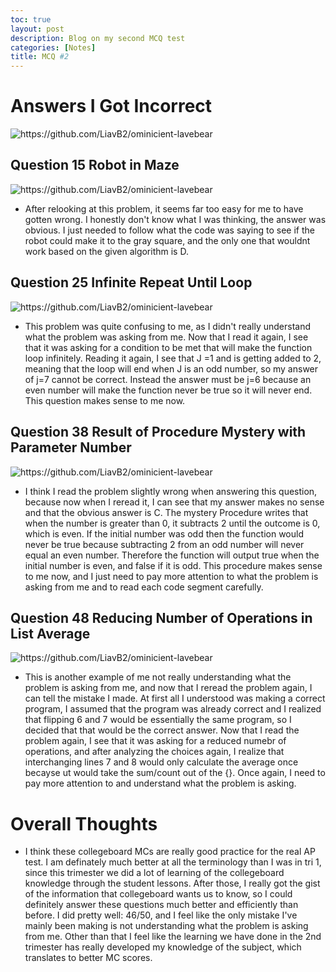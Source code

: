 ```yaml
---
toc: true
layout: post
description: Blog on my second MCQ test
categories: [Notes]
title: MCQ #2
---
```


# Answers I Got Incorrect 

![]({{site.baseurl}}/images/mc2score.png "https://github.com/LiavB2/ominicient-lavebear") 

## Question 15 Robot in Maze

![]({{site.baseurl}}/images/q15.png "https://github.com/LiavB2/ominicient-lavebear") 

- After relooking at this problem, it seems far too easy for me to have gotten wrong. I honestly don't know what I was thinking, the answer was obvious. I just needed to follow what the code was saying to see if the robot could make it to the gray square, and the only one that wouldnt work based on the given algorithm is D.

## Question 25 Infinite Repeat Until Loop

![]({{site.baseurl}}/images/q25.png "https://github.com/LiavB2/ominicient-lavebear") 

- This problem was quite confusing to me, as I didn't really understand what the problem was asking from me. Now that I read it again, I see that it was asking for a condition to be met that will make the function loop infinitely. Reading it again, I see that J =1 and is getting added to 2, meaning that the loop will end when J is an odd number, so my answer of j=7 cannot be correct. Instead the answer must be j=6 because an even number will make the function never be true so it will never end. This question makes sense to me now.

## Question 38 Result of Procedure Mystery with Parameter Number

![]({{site.baseurl}}/images/q38.png "https://github.com/LiavB2/ominicient-lavebear") 

- I think I read the problem slightly wrong when answering this question, because now when I reread it, I can see that my answer makes no sense and that the obvious answer is C. The mystery Procedure writes that when the number is greater than 0, it subtracts 2 until the outcome is 0, which is even. If the initial number was odd then the function would never be true because subtracting 2 from an odd number will never equal an even number. Therefore the function will output true when the initial number is even, and false if it is odd. This procedure makes sense to me now, and I just need to pay more attention to what the problem is asking from me and to read each code segment carefully.

## Question 48 Reducing Number of Operations in List Average

![]({{site.baseurl}}/images/q48.png "https://github.com/LiavB2/ominicient-lavebear") 

- This is another example of me not really understanding what the problem is asking from me, and now that I reread the problem again, I can tell the mistake I made. At first all I understood was making a correct program, I assumed that the program was already correct and I realized that flipping 6 and 7 would be essentially the same program, so I decided that that would be the correct answer. Now that I read the problem again, I see that it was asking for a reduced numebr of operations, and after analyzing the choices again, I realize that interchanging lines 7 and 8 would only calculate the average once becayse ut would take the sum/count out of the {}. Once again, I need to pay more attention to and understand what the problem is asking.


# Overall Thoughts
-  I think these collegeboard MCs are really good practice for the real AP test. I am definately much better at all the terminology than I was in tri 1, since this trimester we did a lot of learning of the collegeboard knowledge through the student lessons. After those, I really got the gist of the information that collegeboard wants us to know, so I could definitely answer these questions much better and efficiently than before. I did pretty well: 46/50, and I feel like the only mistake I've mainly been making is not understanding what the problem is asking from me. Other than that I feel like the learning we have done in the 2nd trimester has really developed my knowledge of the subject, which translates to better MC scores.